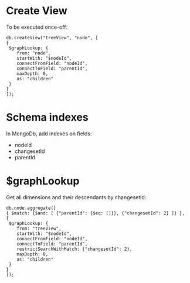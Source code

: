 
# Create View
To be executed once-off:
```
db.createView("treeView", "node", [
{
 $graphLookup: {
    from: "node",
    startWith: "$nodeId",
    connectFromField: "nodeId",
    connectToField: "parentId",
    maxDepth: 0,
    as: "children"
 }
}
]);
```

# Schema indexes
In MongoDb, add indexes on fields:
- nodeId
- changesetId
- parentId

# $graphLookup
Get all dimensions and their descendants by changesetId:
```
db.node.aggregate([ 
{ $match: {$and: [ {"parentId": {$eq: []}}, {"changesetId": 2} ]} },
{
 $graphLookup: {
    from: "treeView",
    startWith: "$nodeId",
    connectFromField: "nodeId",
    connectToField: "parentId",
    restrictSearchWithMatch: {"changesetId": 2},
    maxDepth: 0,
    as: "children"
 }
}
]);
```


